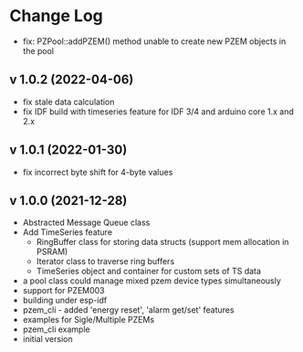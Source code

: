 # Change Log

 * fix: PZPool::addPZEM() method unable to create new PZEM objects in the pool

## v 1.0.2 (2022-04-06)
 * fix stale data calculation
 * fix IDF build with timeseries feature for IDF 3/4 and arduino core 1.x and 2.x 

## v 1.0.1 (2022-01-30)
 - fix incorrect byte shift for 4-byte values
## v 1.0.0 (2021-12-28)
 - Abstracted Message Queue class
 - Add TimeSeries feature
   - RingBuffer class for storing data structs (support mem allocation in PSRAM)
   - Iterator class to traverse ring buffers
   - TimeSeries object and container for custom sets of TS data
 - a pool class could manage mixed pzem device types simultaneously
 - support for PZEM003
 - building under esp-idf
 - pzem_cli - added 'energy reset', 'alarm get/set' features
 - examples for Sigle/Multiple PZEMs
 - pzem_cli example
 - initial version
